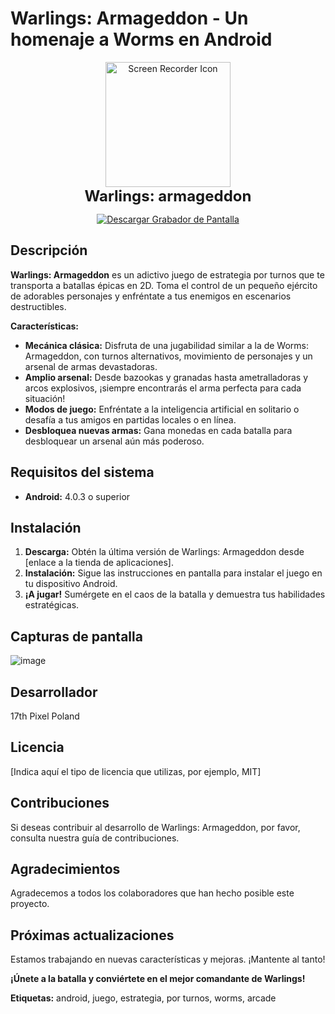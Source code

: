 # Warlings: Armageddon - Un homenaje a Worms en Android

<p align="center">
    <img src="https://github.com/user-attachments/assets/06e98437-b672-48b5-b890-c6b4de8ebf53" alt="Screen Recorder Icon" width="200">
    <br>
    <span style="font-size: 24px; font-weight: bold;">Warlings: armageddon</span>
</p>

<p align="center">
  <a href="https://github.com/CodeByDante/Grabador-de-pantalla-/releases/download/Grabador/Grabador.de.Pantalla.apk">
    <img src="https://img.shields.io/badge/Descargar%20Grabador%20de%20Pantalla-001f3f?style=for-the-badge&logo=android&logoColor=white&labelColor=004d00&logoWidth=30&borderRadius=20" alt="Descargar Grabador de Pantalla"/>
  </a>
</p>


## Descripción
**Warlings: Armageddon** es un adictivo juego de estrategia por turnos que te transporta a batallas épicas en 2D. Toma el control de un pequeño ejército de adorables personajes y enfréntate a tus enemigos en escenarios destructibles. 

**Características:**

* **Mecánica clásica:** Disfruta de una jugabilidad similar a la de Worms: Armageddon, con turnos alternativos, movimiento de personajes y un arsenal de armas devastadoras.
* **Amplio arsenal:** Desde bazookas y granadas hasta ametralladoras y arcos explosivos, ¡siempre encontrarás el arma perfecta para cada situación!
* **Modos de juego:** Enfréntate a la inteligencia artificial en solitario o desafía a tus amigos en partidas locales o en línea.
* **Desbloquea nuevas armas:** Gana monedas en cada batalla para desbloquear un arsenal aún más poderoso.

## Requisitos del sistema
* **Android:** 4.0.3 o superior

## Instalación
1. **Descarga:** Obtén la última versión de Warlings: Armageddon desde [enlace a la tienda de aplicaciones].
2. **Instalación:** Sigue las instrucciones en pantalla para instalar el juego en tu dispositivo Android.
3. **¡A jugar!** Sumérgete en el caos de la batalla y demuestra tus habilidades estratégicas.

## Capturas de pantalla

![image](https://github.com/user-attachments/assets/8c13d7ba-6f8d-4d70-9a8c-4b2b2ca8ce38)

## Desarrollador
17th Pixel Poland

## Licencia
[Indica aquí el tipo de licencia que utilizas, por ejemplo, MIT]

## Contribuciones
Si deseas contribuir al desarrollo de Warlings: Armageddon, por favor, consulta nuestra guía de contribuciones.

## Agradecimientos
Agradecemos a todos los colaboradores que han hecho posible este proyecto.

## Próximas actualizaciones
Estamos trabajando en nuevas características y mejoras. ¡Mantente al tanto!

**¡Únete a la batalla y conviértete en el mejor comandante de Warlings!**

**Etiquetas:** android, juego, estrategia, por turnos, worms, arcade
